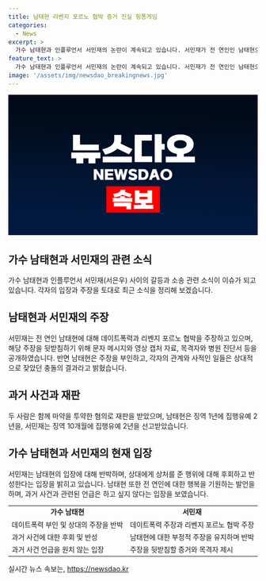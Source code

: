 ```yaml
---
title: 남태현 리벤지 포르노 협박 증거 진실 핑퐁게임
categories:
  - News
excerpt: >
  가수 남태현과 인플루언서 서민재의 논란이 계속되고 있습니다. 서민재가 전 연인인 남태현으로부터 데이트폭력과 리벤지 포르노 협박을 주장하고, 남태현은 이를 부인하며 상대의 잘못만을 강조하고 있습니다. 또한 두 사람은 마약 투약 혐의로 재판을 받았고, 남태현은 징역 1년에 집행유예 2년, 서민재는 징역 10개월에 집행유예 2년을 선고받았습니다. 이에 대한 논란은 여전히 계속될 전망입니다.
feature_text: >
  가수 남태현과 인플루언서 서민재의 논란이 계속되고 있습니다. 서민재가 전 연인인 남태현으로부터 데이트폭력과 리벤지 포르노 협박을 주장하고, 남태현은 이를 부인하며 상대의 잘못만을 강조하고 있습니다. 또한 두 사람은 마약 투약 혐의로 재판을 받았고, 남태현은 징역 1년에 집행유예 2년, 서민재는 징역 10개월에 집행유예 2년을 선고받았습니다. 이에 대한 논란은 여전히 계속될 전망입니다.
image: '/assets/img/newsdao_breakingnews.jpg'
---
```


<p><img src="/assets/img/newsdao_breakingnews.jpg" alt="bookingtag 속보" /></p>

<h2 data-ke-size="size26">가수 남태현과 서민재의 관련 소식</h2>

<p data-ke-size="size16">가수 남태현과 인플루언서 서민재(서은우) 사이의 갈등과 소송 관련 소식이 이슈가 되고 있습니다. 각자의 입장과 주장을 토대로 최근 소식을 정리해 보겠습니다.</p>

<h2 data-ke-size="size26">남태현과 서민재의 주장</h2>

<p data-ke-size="size16">서민재는 전 연인 남태현에 대해 데이트폭력과 리벤지 포르노 협박을 주장하고 있으며, 해당 주장을 뒷받침하기 위해 문자 메시지와 영상 캡처 자료, 목격자와 병원 진단서 등을 공개하였습니다. 반면 남태현은 주장을 부인하고, 각자의 관계와 사적인 일들은 상대적으로 잦았던 충돌의 결과라고 밝혔습니다.</p>

<h2 data-ke-size="size26">과거 사건과 재판</h2>

<p data-ke-size="size16">두 사람은 함께 마약을 투약한 혐의로 재판을 받았으며, 남태현은 징역 1년에 집행유예 2년을, 서민재는 징역 10개월에 집행유예 2년을 선고받았습니다.</p>

<h2 data-ke-size="size26">가수 남태현과 서민재의 현재 입장</h2>

<p data-ke-size="size16">서민재는 남태현의 입장에 대해 반박하며, 상대에게 상처를 준 행위에 대해 후회하고 반성한다는 입장을 밝히고 있습니다. 남태현 또한 전 연인에 대한 행복을 기원하는 발언을 하며, 과거 사건과 관련된 언급은 하고 싶지 않다는 입장을 보였습니다.</p>

<table>
    <tr>
        <td style="text-align: center; height: 17px;"><b>가수 남태현</b></td>
        <td style="text-align: center; height: 17px;"><b>서민재</b></td>
    </tr>
    <tr>
        <td>데이트폭력 부인 및 상대의 주장을 반박</td>
        <td>데이트폭력 주장과 리벤지 포르노 협박 주장</td>
    </tr>
    <tr>
        <td>과거 사건에 대한 후회 및 반성</td>
        <td>남태현에 대한 부정적 주장을 유지하며 반박</td>
    </tr>
    <tr>
        <td>과거 사건 언급을 원치 않는 입장</td>
        <td>주장을 뒷받침할 증거와 목격자 제시</td>
    </tr>
</table>
실시간 뉴스 속보는, <a href="https://newsdao.kr" rel="dofollow">https://newsdao.kr</a>


